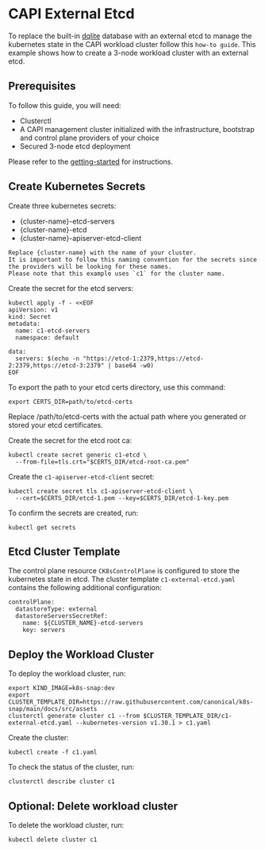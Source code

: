 # CAPI External Etcd

To replace the built-in [dqlite][dqlite] database with an external etcd to
manage the kubernetes state in the CAPI workload cluster follow this
`how-to guide`.
This example shows how to create a 3-node workload cluster with an external
etcd. 

## Prerequisites

To follow this guide, you will need:

- Clusterctl
- A CAPI management cluster initialized with the infrastructure, bootstrap and
  control plane providers of your choice
- Secured 3-node etcd deployment

Please refer to the [getting-started][getting-started] for instructions.

## Create Kubernetes Secrets

Create three kubernetes secrets:

- {cluster-name}-etcd-servers
- {cluster-name}-etcd
- {cluster-name}-apiserver-etcd-client

```{note}
Replace {cluster-name} with the name of your cluster.
It is important to follow this naming convention for the secrets since the providers will be looking for these names.
Please note that this example uses `c1` for the cluster name.
```

Create the secret for the etcd servers:

```
kubectl apply -f - <<EOF 
apiVersion: v1
kind: Secret
metadata:
  name: c1-etcd-servers
  namespace: default

data:
  servers: $(echo -n "https://etcd-1:2379,https://etcd-2:2379,https://etcd-3:2379" | base64 -w0)
EOF
```

To export the path to your etcd certs directory, use this command:

```
export CERTS_DIR=path/to/etcd-certs
```

Replace /path/to/etcd-certs with the actual path where you generated or stored
your etcd certificates.

Create the secret for the etcd root ca:

```
kubectl create secret generic c1-etcd \
  --from-file=tls.crt="$CERTS_DIR/etcd-root-ca.pem"
```

Create the `c1-apiserver-etcd-client` secret:

```
kubectl create secret tls c1-apiserver-etcd-client \
  --cert=$CERTS_DIR/etcd-1.pem --key=$CERTS_DIR/etcd-1-key.pem 
```

To confirm the secrets are created, run:

```
kubectl get secrets
```

## Etcd Cluster Template

The control plane resource `CK8sControlPlane` is configured to
store the kubernetes state in etcd. The cluster template `c1-external-etcd.yaml`
contains the following additional configuration:

```
controlPlane:
  datastoreType: external
  datastoreServersSecretRef:
    name: ${CLUSTER_NAME}-etcd-servers
    key: servers
```

## Deploy the Workload Cluster

To deploy the workload cluster, run:

```
export KIND_IMAGE=k8s-snap:dev
export CLUSTER_TEMPLATE_DIR=https://raw.githubusercontent.com/canonical/k8s-snap/main/docs/src/assets
clusterctl generate cluster c1 --from $CLUSTER_TEMPLATE_DIR/c1-external-etcd.yaml --kubernetes-version v1.30.1 > c1.yaml
```

Create the cluster:

```
kubectl create -f c1.yaml
```

To check the status of the cluster, run:

```
clusterctl describe cluster c1 
```

## Optional: Delete workload cluster

To delete the workload cluster, run:

```bash
kubectl delete cluster c1
```

<!-- LINKS -->
[getting-started]: ../tutorial/getting-started.md
[cfssl]: https://github.com/cloudflare/cfssl
[dqlite]: https://dqlite.io/
[generate-etcd-certs]: https://raw.githubusercontent.com/canonical/k8s-snap/main/capi-ext-etcd/docs/src/assets/capi-etcd/generate-etcd-certs.sh
[capi-etcd]: https://raw.githubusercontent.com/canonical/k8s-snap/main/docs/src/assets/capi-etcd/
